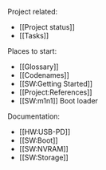 Project related:
* [[Project status]]
* [[Tasks]]

Places to start:
* [[Glossary]]
* [[Codenames]]
* [[SW:Getting Started]]
* [[Project:References]]
* [[SW:m1n1]] Boot loader

Documentation:
* [[HW:USB-PD]]
* [[SW:Boot]]
* [[SW:NVRAM]]
* [[SW:Storage]]